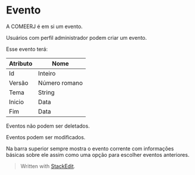<h1 id="evento">Evento</h1>
<p>A COMEERJ é em si um evento.</p>
<p>Usuários com perfil administrador podem criar um evento.</p>
<p>Esse evento terá:</p>

<table>
<thead>
<tr>
<th>Atributo</th>
<th>Nome</th>
</tr>
</thead>
<tbody>
<tr>
<td>Id</td>
<td>Inteiro</td>
</tr>
<tr>
<td>Versão</td>
<td>Número romano</td>
</tr>
<tr>
<td>Tema</td>
<td>String</td>
</tr>
<tr>
<td>Inicio</td>
<td>Data</td>
</tr>
<tr>
<td>Fim</td>
<td>Data</td>
</tr>
</tbody>
</table><p>Eventos não podem ser deletados.</p>
<p>Eventos podem ser modificados.</p>
<p>Na barra superior sempre mostra o evento corrente com informações básicas sobre ele assim como uma opção para escolher eventos anteriores.</p>
<blockquote>
<p>Written with <a href="https://stackedit.io/">StackEdit</a>.</p>
</blockquote>

